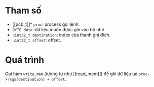 # Tham số
- [[pcb_t]]* `proc`: process gọi lệnh.
- `BYTE data`: dữ liệu muốn được ghi vào bộ nhớ.
- `uint32_t destination`: index của thanh ghi đích.
- `uint32_t offset`: offset.
# Quá trình
Gọi hàm `write_mem` (tương tự như [[read_mem]]) để ghi dữ liệu tại `proc->regs[destination] + offset`.